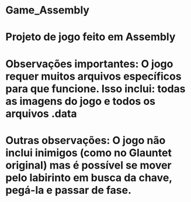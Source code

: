 ﻿# Game_Assembly
# Projeto de jogo feito em Assembly 
# Observações importantes: O jogo requer muitos arquivos específicos para que funcione. Isso inclui: todas as imagens do jogo e todos os arquivos .data
# Outras observações: O jogo não inclui inimigos (como no Glauntet original) mas é possível se mover pelo labirinto em busca da chave, pegá-la e passar de fase.
